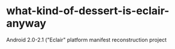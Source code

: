 # what-kind-of-dessert-is-eclair-anyway
Android 2.0-2.1 ("Eclair" platform manifest reconstruction project
